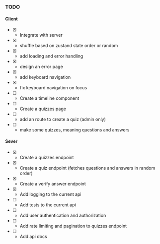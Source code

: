 ### TODO

#### Client

- [x] - Integrate with server
- [x] - shuffle based on zustand state order or random
- [x] - add loading and error handling
- [x] - design an error page
- [x] - add keyboard navigation
- [x] - fix keyboard navigation on focus
- [ ] - Create a timeline component
- [ ] - Create a quizzes page
- [ ] - add an route to create a quiz (admin only)
- [ ] - make some quizzes, meaning questions and answers

#### Sever

- [x] - Create a quizzes endpoint
- [x] - Create a quiz endpoint (fetches questions and answers in random order)
- [x] - Create a verify answer endpoint
- [x] - Add logging to the current api
- [ ] - Add tests to the current api
- [ ] - Add user authentication and authorization
- [ ] - Add rate limiting and pagination to quizzes endpoint
- [ ] - Add api docs
